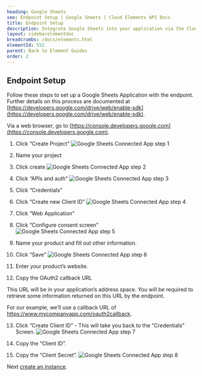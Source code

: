 ```yaml
---
heading: Google Sheets
seo: Endpoint Setup | Google Sheets | Cloud Elements API Docs
title: Endpoint Setup
description: Integrate Google Sheets into your application via the Cloud Elements APIs.
layout: sidebarelementdoc
breadcrumbs: /docs/elements.html
elementId: 552
parent: Back to Element Guides
order: 2
---
```

## Endpoint Setup

Follow these steps to set up a Google Sheets Application with the endpoint.  Further details on this process are documented at [https://developers.google.com/drive/web/enable-sdk](https://developers.google.com/drive/web/enable-sdk).

Via a web browser, go to [https://console.developers.google.com](https://console.developers.google.com).

1. Click “Create Project”
![Google Sheets Connected App step 1](http://cloud-elements.com/wp-content/uploads/2015/03/GoogleDriveAPI1.png)

2. Name your project

3. Click create
![Google Sheets Connected App step 2](http://cloud-elements.com/wp-content/uploads/2015/03/GoogleDriveAPI2.png)

4. Click “APIs and auth”
![Google Sheets Connected App step 3](http://cloud-elements.com/wp-content/uploads/2015/03/GoogleDriveAPI3.png)

5. Click “Credentials”

6. Click “Create new Client ID”
![Google Sheets Connected App step 4](http://cloud-elements.com/wp-content/uploads/2015/03/GoogleDriveAPI4.png)

7. Click “Web Application”

8. Click “Configure consent screen”
![Google Sheets Connected App step 5](http://cloud-elements.com/wp-content/uploads/2015/03/GoogleDriveAPI5.png)

9. Name your product and fill out other information.

10. Click “Save”
![Google Sheets Connected App step 6](http://cloud-elements.com/wp-content/uploads/2015/03/GoogleDriveAPI6.png)

11. Enter your product’s website.

12. Copy the OAuth2 callback URL

This URL will be in your application’s address space. You will be required to retrieve some information returned on this URL by the endpoint.

For our example, we’ll use a callback URL of https://www.mycompanyapp.com/oauth2callback.

13. Click “Create Client ID” - This will take you back to the “Credentials” Screen.
![Google Sheets Connected App step 7](http://cloud-elements.com/wp-content/uploads/2015/03/GoogleDriveAPI7.png)

14. Copy the “Client ID”.

15. Copy the “Client Secret”.
![Google Sheets Connected App step 8](http://cloud-elements.com/wp-content/uploads/2015/03/GoogleDriveAPI8.png)

Next [create an instance](googlesheets-create-instance.html).
